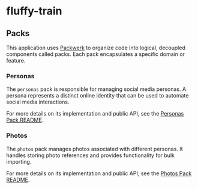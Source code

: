 # fluffy-train

## Packs

This application uses [Packwerk](https://github.com/Shopify/packwerk) to organize code into logical, decoupled components called packs. Each pack encapsulates a specific domain or feature.

### Personas

The `personas` pack is responsible for managing social media personas. A persona represents a distinct online identity that can be used to automate social media interactions.

For more details on its implementation and public API, see the [Personas Pack README](./packs/personas/README.md).

### Photos

The `photos` pack manages photos associated with different personas. It handles storing photo references and provides functionality for bulk importing.

For more details on its implementation and public API, see the [Photos Pack README](./packs/photos/README.md).

